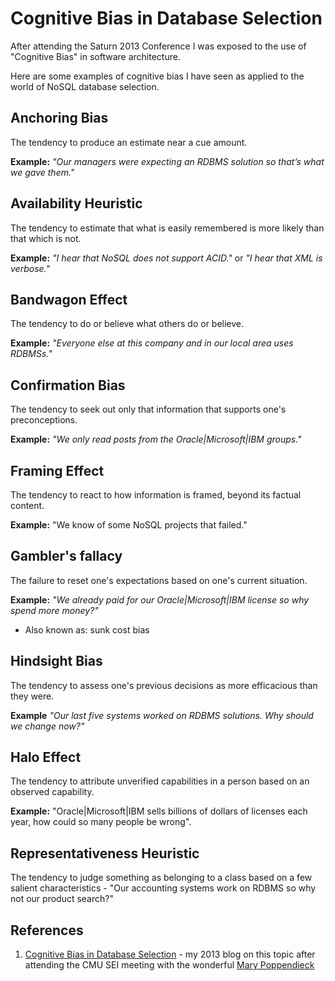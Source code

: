 # Cognitive Bias in Database Selection

After attending the Saturn 2013 Conference I was exposed to the use of "Cognitive Bias" in software architecture.

Here are some examples of cognitive bias I have seen as applied to the world of NoSQL database selection.

## Anchoring Bias

The tendency to produce an estimate near a cue amount.

 **Example:** *"Our managers were expecting an RDBMS solution so that’s what we gave them."*

## Availability Heuristic

The tendency to estimate that what is easily remembered is more likely than that which is not.

 **Example:** *"I hear that NoSQL does not support ACID."* or *"I hear that XML is verbose."*

## Bandwagon Effect

The tendency to do or believe what others do or believe.

 **Example:** *"Everyone else at this company and in our local area uses RDBMSs."*

## Confirmation Bias

The tendency to seek out only that information that supports one's preconceptions.

 **Example:** *"We only read posts from the Oracle|Microsoft|IBM groups."*

## Framing Effect

The tendency to react to how information is framed, beyond its factual content.

**Example:** "We know of some NoSQL projects that failed."

## Gambler's fallacy

 The failure to reset one's expectations based on one's current situation.
 
 **Example:** *"We already paid for our Oracle|Microsoft|IBM license so why spend more money?"*

 * Also known as: sunk cost bias

## Hindsight Bias

The tendency to assess one's previous decisions as more efficacious than they were.

**Example** *"Our last five systems worked on RDBMS solutions.
Why should we change now?"*

## Halo Effect
The tendency to attribute unverified capabilities in a person based on an observed capability.

**Example:** "Oracle|Microsoft|IBM sells billions of dollars of licenses each year, how could so many people be wrong". 

## Representativeness Heuristic
The tendency to judge something as belonging to a class based on a few salient characteristics  - "Our accounting systems work on RDBMS so why not our product search?"


## References

1. [Cognitive Bias in Database Selection](https://datadictionary.blogspot.com/2013/05/cognitive-bias-in-nosql-system-selection.html) - my 2013 blog on this topic after attending the CMU SEI meeting with the wonderful [Mary Poppendieck](http://www.poppendieck.com/people.htm)